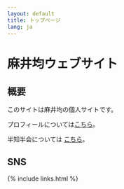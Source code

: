 ```yaml
---
layout: default
title: トップページ
lang: ja
---
```


# 麻井均ウェブサイト

## 概要

このサイトは麻井均の個人サイトです。

プロフィールについては[こちら](./about)。

半知半会については [こちら](https://half-create.org)。

## SNS

{% include links.html %}
